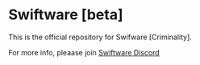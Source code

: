 # Swiftware [beta]

This is the official repository for Swifware [Criminality]. 

For more info, pleaase join [Swiftware Discord](https://discord.gg/XHZRd9ZCCs)
